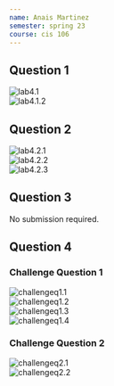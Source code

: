 ```yaml
---
name: Anais Martinez
semester: spring 23
course: cis 106
---
```


## Question 1 

![lab4.1](lab4.1.png)<br>
![lab4.1.2](lab4.1.2.png)<br>

## Question 2

![lab4.2.1](lab4.2.1.png)<br>
![lab4.2.2](lab4.2.2.png)<br>
![lab4.2.3](lab4.2.3.png)<br>

## Question 3

No submission required.

## Question 4
### Challenge Question 1

![challengeq1.1](challengeq1.1.png)<br>
![challengeq1.2](challengerq1.2.png)<br>
![challengeq1.3](challengeq1.3.png)<br>
![challengeq1.4](challengeq1.4.png)<br>

### Challenge Question 2

![challengeq2.1](challengeq2.1.png)<br>
![challengeq2.2](challengeq2.2.png)<br>
